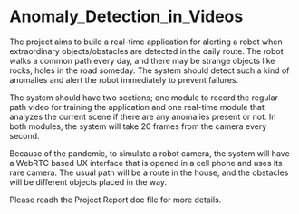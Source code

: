 # Anomaly_Detection_in_Videos

The project aims to build a real-time application for alerting a robot when extraordinary objects/obstacles are detected in the daily route. The robot walks a common path every day, and there may be strange objects like rocks, holes in the road someday. The system should detect such a kind of anomalies and alert the robot immediately to prevent failures.

The system should have two sections; one module to record the regular path video for training the application and one real-time module that analyzes the current scene if there are any anomalies present or not. In both modules, the system will take 20 frames from the camera every second. 

Because of the pandemic, to simulate a robot camera, the system will have a WebRTC based UX interface that is opened in a cell phone and uses its rare camera. The usual path will be a route in the house, and the obstacles will be different objects placed in the way.

Please readh the Project Report doc file for more details.
